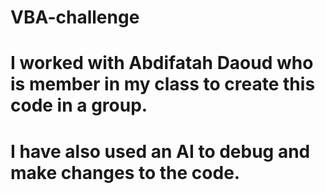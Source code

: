 # VBA-challenge
# I worked with Abdifatah Daoud who is member in my class to create this code in a group.
# I have also used an AI to debug and make changes to the code.
